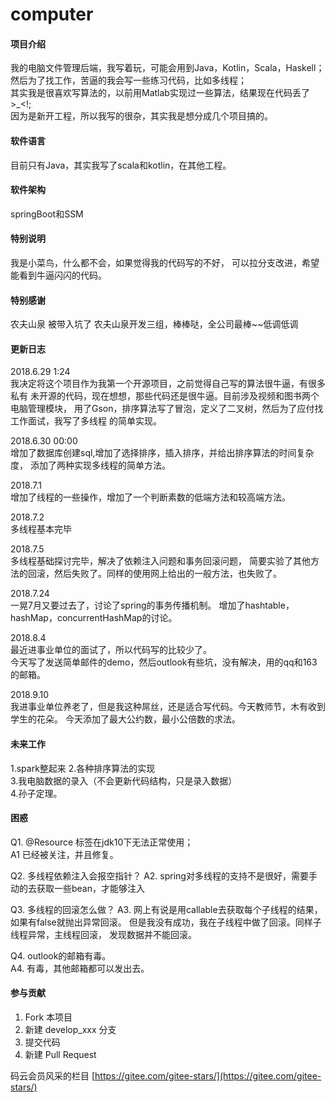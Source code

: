 # computer

#### 项目介绍
我的电脑文件管理后端，我写着玩，可能会用到Java，Kotlin，Scala，Haskell；   
然后为了找工作，苦逼的我会写一些练习代码，比如多线程；   
其实我是很喜欢写算法的，以前用Matlab实现过一些算法，结果现在代码丢了>_<!;   
因为是新开工程，所以我写的很杂，其实我是想分成几个项目搞的。   

#### 软件语言
目前只有Java，其实我写了scala和kotlin，在其他工程。

#### 软件架构
springBoot和SSM 

#### 特别说明
我是小菜鸟，什么都不会，如果觉得我的代码写的不好，
可以拉分支改进，希望能看到牛逼闪闪的代码。

#### 特别感谢
农夫山泉 被带入坑了
农夫山泉开发三组，棒棒哒，全公司最棒~~低调低调

#### 更新日志
2018.6.29  1:24  
我决定将这个项目作为我第一个开源项目，之前觉得自己写的算法很牛逼，有很多私有
未开源的代码，现在想想，那些代码还是很牛逼。目前涉及视频和图书两个电脑管理模块，
用了Gson，排序算法写了冒泡，定义了二叉树，然后为了应付找工作面试，我写了多线程
的简单实现。
          
2018.6.30 00:00   
增加了数据库创建sql,增加了选择排序，插入排序，并给出排序算法的时间复杂度，
添加了两种实现多线程的简单方法。 

2018.7.1  
增加了线程的一些操作，增加了一个判断素数的低端方法和较高端方法。

2018.7.2   
多线程基本完毕

2018.7.5   
多线程基础探讨完毕，解决了依赖注入问题和事务回滚问题，
简要实验了其他方法的回滚，然后失败了。同样的使用网上给出的一般方法，也失败了。

2018.7.24   
一晃7月又要过去了，讨论了spring的事务传播机制。
增加了hashtable，hashMap，concurrentHashMap的讨论。

2018.8.4    
最近进事业单位的面试了，所以代码写的比较少了。   
今天写了发送简单邮件的demo，然后outlook有些坑，没有解决，用的qq和163的邮箱。

2018.9.10   
我进事业单位养老了，但是我这种屌丝，还是适合写代码。今天教师节，木有收到学生的花朵。
今天添加了最大公约数，最小公倍数的求法。

#### 未来工作  
1.spark整起来
2.各种排序算法的实现     
3.我电脑数据的录入（不会更新代码结构，只是录入数据）  
4.孙子定理。

#### 困惑
Q1. @Resource 标签在jdk10下无法正常使用；  
A1  已经被关注，并且修复。

Q2. 多线程依赖注入会报空指针？
A2. spring对多线程的支持不是很好，需要手动的去获取一些bean，才能够注入

Q3. 多线程的回滚怎么做？
A3. 网上有说是用callable去获取每个子线程的结果，如果有false就抛出异常回滚。
    但是我没有成功，我在子线程中做了回滚。同样子线程异常，主线程回滚，
    发现数据并不能回滚。
    
Q4. outlook的邮箱有毒。   
A4. 有毒，其他邮箱都可以发出去。

#### 参与贡献

1. Fork 本项目
2. 新建 develop_xxx 分支
3. 提交代码
4. 新建 Pull Request

码云会员风采的栏目 [https://gitee.com/gitee-stars/](https://gitee.com/gitee-stars/)
